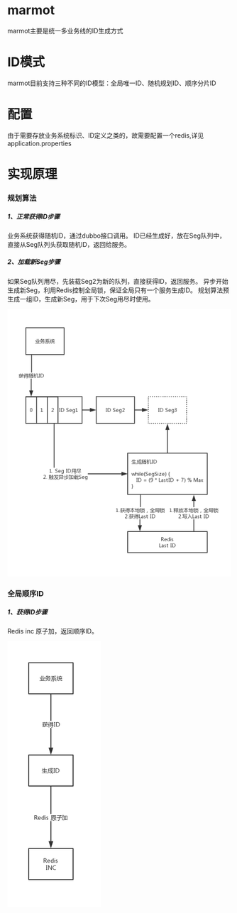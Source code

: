 # marmot
marmot主要是统一多业务线的ID生成方式
# ID模式
marmot目前支持三种不同的ID模型：全局唯一ID、随机规划ID、顺序分片ID
# 配置
由于需要存放业务系统标识、ID定义之类的，故需要配置一个redis,详见application.properties
# 实现原理
### 规划算法
##### 1、正常获得ID步骤
  业务系统获得随机ID，通过dubbo接口调用。
  ID已经生成好，放在Seg队列中，直接从Seg队列头获取随机ID，返回给服务。
##### 2、加载新Seg步骤
  如果Seg队列用尽，先装载Seg2为新的队列，直接获得ID，返回服务。
  异步开始生成新Seg，利用Redis控制全局锁，保证全局只有一个服务生成ID。
  规划算法预生成一组ID，生成新Seg，用于下次Seg用尽时使用。
  
![规划算法](https://github.com/kaishustory/marmot/blob/master/plan.png)
### 全局顺序ID
##### 1、获得ID步骤
  Redis inc 原子加，返回顺序ID。
  
![全局顺序ID](https://github.com/kaishustory/marmot/blob/master/global.png)
